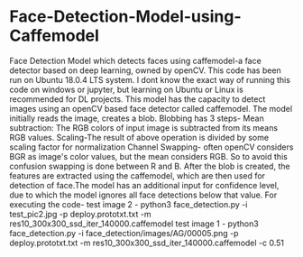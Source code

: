 # Face-Detection-Model-using-Caffemodel
Face Detection Model which detects faces using caffemodel-a face detector based on deep learning, owned by openCV.
This code has been run on Ubuntu 18.0.4 LTS system. I dont know the exact way of running this code on windows or jupyter, but 
learning on Ubuntu or Linux is recommended for DL projects. 
This model has the capacity to detect images using an openCV based face detector called caffemodel. The model initially reads the image,
creates a blob.
Blobbing has 3 steps- 
  Mean subtraction: The RGB colors of input image is subtracted from its means RGB values.
  Scaling-The result of above operation is divided by some scaling factor for normalization
  Channel Swapping- often openCV considers BGR as image's color values, but the mean considers RGB. So to avoid this confusion swapping is done 
                    between R and B.
After the blob is created, the features are extracted using the caffemodel, which are then used for detection of face.The model has an additional input 
for confidence level, due to which the model ignores all face detections below that value.
For executing the code-
  test image 2 - python3 face_detection.py -i test_pic2.jpg -p deploy.prototxt.txt -m res10_300x300_ssd_iter_140000.caffemodel 
  test image 1 - python3 face_detection.py -i face_detection/images/AG/00005.png -p deploy.prototxt.txt -m res10_300x300_ssd_iter_140000.caffemodel -c 0.51
